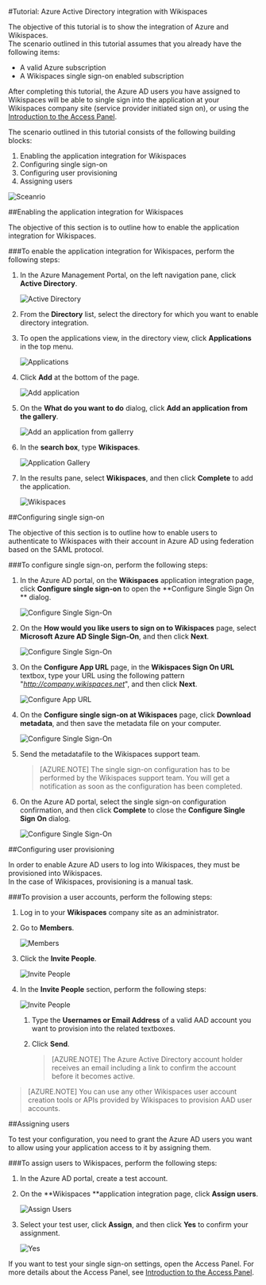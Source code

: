 <properties 
    pageTitle="Tutorial: Azure Active Directory integration with Wikispaces | Microsoft Azure" 
    description="Learn how to use Wikispaces with Azure Active Directory to enable single sign-on, automated provisioning, and more!." 
    services="active-directory" 
    authors="MarkusVi"  
    documentationCenter="na" 
    manager="stevenpo"/>
<tags 
    ms.service="active-directory" 
    ms.devlang="na" 
    ms.topic="article" 
    ms.tgt_pltfrm="na" 
    ms.workload="identity" 
    ms.date="10/22/2015" 
    ms.author="markvi" />

#Tutorial: Azure Active Directory integration with Wikispaces
  
The objective of this tutorial is to show the integration of Azure and Wikispaces.  
The scenario outlined in this tutorial assumes that you already have the following items:

-   A valid Azure subscription
-   A Wikispaces single sign-on enabled subscription
  
After completing this tutorial, the Azure AD users you have assigned to Wikispaces will be able to single sign into the application at your Wikispaces company site (service provider initiated sign on), or using the [Introduction to the Access Panel](active-directory-saas-access-panel-introduction.md).
  
The scenario outlined in this tutorial consists of the following building blocks:

1.  Enabling the application integration for Wikispaces
2.  Configuring single sign-on
3.  Configuring user provisioning
4.  Assigning users

![Sceanrio](./media/active-directory-saas-wikispaces-tutorial/IC787182.png "Sceanrio")

##Enabling the application integration for Wikispaces
  
The objective of this section is to outline how to enable the application integration for Wikispaces.

###To enable the application integration for Wikispaces, perform the following steps:

1.  In the Azure Management Portal, on the left navigation pane, click **Active Directory**.

    ![Active Directory](./media/active-directory-saas-wikispaces-tutorial/IC700993.png "Active Directory")

2.  From the **Directory** list, select the directory for which you want to enable directory integration.

3.  To open the applications view, in the directory view, click **Applications** in the top menu.

    ![Applications](./media/active-directory-saas-wikispaces-tutorial/IC700994.png "Applications")

4.  Click **Add** at the bottom of the page.

    ![Add application](./media/active-directory-saas-wikispaces-tutorial/IC749321.png "Add application")

5.  On the **What do you want to do** dialog, click **Add an application from the gallery**.

    ![Add an application from gallerry](./media/active-directory-saas-wikispaces-tutorial/IC749322.png "Add an application from gallerry")

6.  In the **search box**, type **Wikispaces**.

    ![Application Gallery](./media/active-directory-saas-wikispaces-tutorial/IC787186.png "Application Gallery")

7.  In the results pane, select **Wikispaces**, and then click **Complete** to add the application.

    ![Wikispaces](./media/active-directory-saas-wikispaces-tutorial/IC787187.png "Wikispaces")

##Configuring single sign-on
  
The objective of this section is to outline how to enable users to authenticate to Wikispaces with their account in Azure AD using federation based on the SAML protocol.

###To configure single sign-on, perform the following steps:

1.  In the Azure AD portal, on the **Wikispaces** application integration page, click **Configure single sign-on** to open the **Configure Single Sign On ** dialog.

    ![Configure Single Sign-On](./media/active-directory-saas-wikispaces-tutorial/IC787188.png "Configure Single Sign-On")

2.  On the **How would you like users to sign on to Wikispaces** page, select **Microsoft Azure AD Single Sign-On**, and then click **Next**.

    ![Configure Single Sign-On](./media/active-directory-saas-wikispaces-tutorial/IC787189.png "Configure Single Sign-On")

3.  On the **Configure App URL** page, in the **Wikispaces Sign On URL** textbox, type your URL using the following pattern "*http://company.wikispaces.net*", and then click **Next**.

    ![Configure App URL](./media/active-directory-saas-wikispaces-tutorial/IC787190.png "Configure App URL")

4.  On the **Configure single sign-on at Wikispaces** page, click **Download metadata**, and then save the metadata file on your computer.

    ![Configure Single Sign-On](./media/active-directory-saas-wikispaces-tutorial/IC787191.png "Configure Single Sign-On")

5.  Send the metadatafile to the Wikispaces support team.

    >[AZURE.NOTE] The single sign-on configuration has to be performed by the Wikispaces support team. You will get a notification as soon as the configuration has been completed.

6.  On the Azure AD portal, select the single sign-on configuration confirmation, and then click **Complete** to close the **Configure Single Sign On** dialog.

    ![Configure Single Sign-On](./media/active-directory-saas-wikispaces-tutorial/IC787192.png "Configure Single Sign-On")

##Configuring user provisioning
  
In order to enable Azure AD users to log into Wikispaces, they must be provisioned into Wikispaces.  
In the case of Wikispaces, provisioning is a manual task.

###To provision a user accounts, perform the following steps:

1.  Log in to your **Wikispaces** company site as an administrator.

2.  Go to **Members**.

    ![Members](./media/active-directory-saas-wikispaces-tutorial/IC787193.png "Members")

3.  Click the **Invite People**.

    ![Invite People](./media/active-directory-saas-wikispaces-tutorial/IC787194.png "Invite People")

4.  In the **Invite People** section, perform the following steps:

    ![Invite People](./media/active-directory-saas-wikispaces-tutorial/IC787208.png "Invite People")

    1.  Type the **Usernames or Email Address** of a valid AAD account you want to provision into the related textboxes.
    2.  Click **Send**.  

        >[AZURE.NOTE] The Azure Active Directory account holder receives an email including a link to confirm the account before it becomes active.

>[AZURE.NOTE] You can use any other Wikispaces user account creation tools or APIs provided by Wikispaces to provision AAD user accounts.

##Assigning users
  
To test your configuration, you need to grant the Azure AD users you want to allow using your application access to it by assigning them.

###To assign users to Wikispaces, perform the following steps:

1.  In the Azure AD portal, create a test account.

2.  On the **Wikispaces **application integration page, click **Assign users**.

    ![Assign Users](./media/active-directory-saas-wikispaces-tutorial/IC787195.png "Assign Users")

3.  Select your test user, click **Assign**, and then click **Yes** to confirm your assignment.

    ![Yes](./media/active-directory-saas-wikispaces-tutorial/IC767830.png "Yes")
  
If you want to test your single sign-on settings, open the Access Panel. For more details about the Access Panel, see [Introduction to the Access Panel](active-directory-saas-access-panel-introduction.md).



<!--HONumber=Mar16_HO4-->


